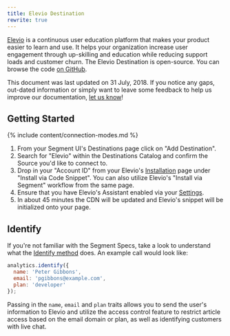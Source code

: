 ```yaml
---
title: Elevio Destination
rewrite: true
---
```


[Elevio](https://elev.io/) is a continuous user education platform that makes your product easier to learn and use. It helps your organization increase user engagement through up-skilling and education while reducing support loads and customer churn. The Elevio Destination is open-source. You can browse the code [on GitHub](https://github.com/segment-integrations/analytics.js-integration-elevio).

This document was last updated on 31 July, 2018. If you notice any gaps, out-dated information or simply want to leave some feedback to help us improve our documentation, [let us know](https://segment.com/help/contact)!


## Getting Started

{% include content/connection-modes.md %}

1. From your Segment UI's Destinations page click on "Add Destination".
2. Search for "Elevio" within the Destinations Catalog and confirm the Source you'd like to connect to.
3. Drop in your "Account ID" from your Elevio's [Installation](https://app.elev.io/installation) page under "Install via Code Snippet". You can also utilize Elevio's "Install via Segment" workflow from the same page.
4. Ensure that you have Elevio's Assistant enabled via your [Settings](https://app.elev.io/settings).
5. In about 45 minutes the CDN will be updated and Elevio's snippet will be initialized onto your page.


## Identify

If you're not familiar with the Segment Specs, take a look to understand what the [Identify method](https://segment.com/docs/connections/spec/identify/) does. An example call would look like:

```javascript
analytics.identify({
  name: 'Peter Gibbons',
  email: 'pgibbons@example.com',
  plan: 'developer'
});
```

Passing in the `name`, `email` and `plan` traits allows you to send the user's information to Elevio and utilize the access control feature to restrict article access based on the email domain or plan, as well as identifying customers with live chat.
